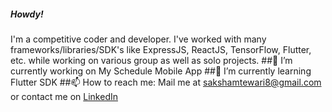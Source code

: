 ##### Howdy!
I'm a competitive coder and developer. I've worked with many frameworks/libraries/SDK's like ExpressJS, ReactJS, TensorFlow, Flutter, etc. while working on various group as well as solo projects.
##🔭 I’m currently working on My Schedule Mobile App
##🌱 I’m currently learning Flutter SDK
##📫 How to reach me: Mail me at sakshamtewari8@gmail.com or contact me on [LinkedIn](https://www.linkedin.com/in/saksham-tewari-62ba6a152/)
<!--
**FullMetal1331/FullMetal1331** is a ✨ _special_ ✨ repository because its `README.md` (this file) appears on your GitHub profile.

Here are some ideas to get you started:



- 👯 I’m looking to collaborate on ...
- 🤔 I’m looking for help with ...
- 💬 Ask me about ...

- 😄 Pronouns: ...
- ⚡ Fun fact: ...
-->

